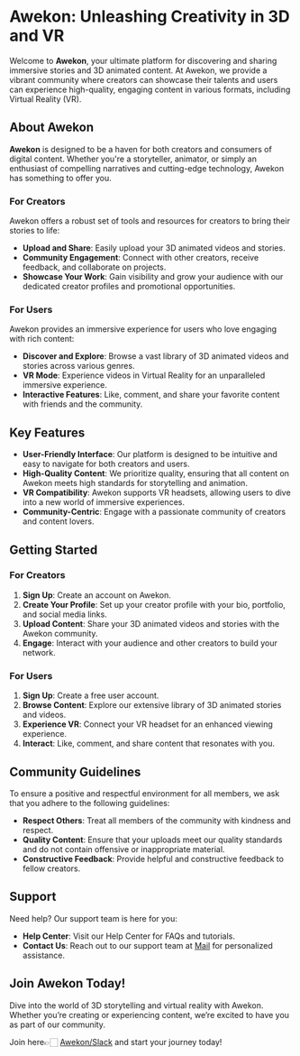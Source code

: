 # Awekon: Unleashing Creativity in 3D and VR

Welcome to **Awekon**, your ultimate platform for discovering and sharing immersive stories and 3D animated content. At Awekon, we provide a vibrant community where creators can showcase their talents and users can experience high-quality, engaging content in various formats, including Virtual Reality (VR).

## About Awekon

**Awekon** is designed to be a haven for both creators and consumers of digital content. Whether you're a storyteller, animator, or simply an enthusiast of compelling narratives and cutting-edge technology, Awekon has something to offer you.

### For Creators

Awekon offers a robust set of tools and resources for creators to bring their stories to life:

- **Upload and Share**: Easily upload your 3D animated videos and stories.
- **Community Engagement**: Connect with other creators, receive feedback, and collaborate on projects.
- **Showcase Your Work**: Gain visibility and grow your audience with our dedicated creator profiles and promotional opportunities.

### For Users

Awekon provides an immersive experience for users who love engaging with rich content:

- **Discover and Explore**: Browse a vast library of 3D animated videos and stories across various genres.
- **VR Mode**: Experience videos in Virtual Reality for an unparalleled immersive experience.
- **Interactive Features**: Like, comment, and share your favorite content with friends and the community.

## Key Features

- **User-Friendly Interface**: Our platform is designed to be intuitive and easy to navigate for both creators and users.
- **High-Quality Content**: We prioritize quality, ensuring that all content on Awekon meets high standards for storytelling and animation.
- **VR Compatibility**: Awekon supports VR headsets, allowing users to dive into a new world of immersive experiences.
- **Community-Centric**: Engage with a passionate community of creators and content lovers.

## Getting Started

### For Creators

1. **Sign Up**: Create an account on Awekon.
2. **Create Your Profile**: Set up your creator profile with your bio, portfolio, and social media links.
3. **Upload Content**: Share your 3D animated videos and stories with the Awekon community.
4. **Engage**: Interact with your audience and other creators to build your network.

### For Users

1. **Sign Up**: Create a free user account.
2. **Browse Content**: Explore our extensive library of 3D animated stories and videos.
3. **Experience VR**: Connect your VR headset for an enhanced viewing experience.
4. **Interact**: Like, comment, and share content that resonates with you.

## Community Guidelines

To ensure a positive and respectful environment for all members, we ask that you adhere to the following guidelines:

- **Respect Others**: Treat all members of the community with kindness and respect.
- **Quality Content**: Ensure that your uploads meet our quality standards and do not contain offensive or inappropriate material.
- **Constructive Feedback**: Provide helpful and constructive feedback to fellow creators.

## Support

Need help? Our support team is here for you:

- **Help Center**: Visit our Help Center for FAQs and tutorials.
- **Contact Us**: Reach out to our support team at [Mail](mailto:thenikhilkumar1@gmail.com) for personalized assistance.

## Join Awekon Today!

Dive into the world of 3D storytelling and virtual reality with Awekon. Whether you’re creating or experiencing content, we’re excited to have you as part of our community.

Join here👉🏻 [Awekon/Slack](https://join.slack.com/t/awekon/shared_invite/zt-2jdjg0jzb-kYRJAv1ynzbqJKQWrkGtag) and start your journey today!
